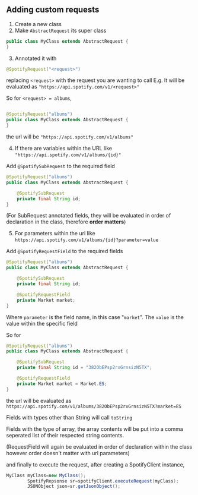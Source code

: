 ## Adding custom requests

1. Create a new class
2. Make `AbstractRequest` its super class

```java
public class MyClass extends AbstractRequest {
}
```

3. Annotated it with

```Java 
@SpotifyRequest("<request>")
```

replacing `<request>` with the request you are wanting to call E.g. It will be evaluated
as `"https://api.spotify.com/v1/<request>"`

So for `<request> = albums`,

```java

@SpotifyRequest("albums")
public class MyClass extends AbstractRequest {
}
```

the url will be `"https://api.spotify.com/v1/albums"`

4. If there are variables within the URL like `"https://api.spotify.com/v1/albums/{id}"`

Add `@SpotifySubRequest` to the required field

```java
@SpotifyRequest("albums")
public class MyClass extends AbstractRequest {

    @SpotifySubRequest
    private final String id;
}
```

(For SubRequest annotated fields, they will be evaluated in order of declaration in the class, therefore **order
matters**)

5. For parameters within the url like `https://api.spotify.com/v1/albums/{id}?parameter=value`

Add `@SpotifyRequestField` to the required fields

```java
@SpotifyRequest("albums")
public class MyClass extends AbstractRequest {

    @SpotifySubRequest
    private final String id;

    @SpotifyRequestField
    private Market market;
}
```

Where `parameter` is the field name, in this case "`market`". The `value` is the value within the specific field

So for

```java
@SpotifyRequest("albums")
public class MyClass extends AbstractRequest {

    @SpotifySubRequest
    private final String id = "382ObEPsp2rxGrnsizN5TX";

    @SpotifyRequestField
    private Market market = Market.ES;
}
```

the url will be evaluated as `https://api.spotify.com/v1/albums/382ObEPsp2rxGrnsizN5TX?market=ES`

Fields with types other than String will call `toString`

Fields with the type of array, the array contents will be put into a comma seperated list of their respected string
contents.

(RequestField will again be evaluated in order of declaration within the class however order doesn't matter with url
parameters)

and finally to execute the request, after creating a SpotifyClient instance,

```java
MyClass myClass=new MyClass();
        SpotifyRepsonse sr=spotifyClient.executeRequest(myClass);
        JSONObject json=sr.getJsonObject();
```
